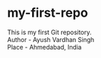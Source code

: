 # my-first-repo
This is my first Git repository.
<br>
Author - Ayush Vardhan Singh
<br>
Place - Ahmedabad, India
